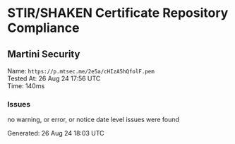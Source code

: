 # STIR/SHAKEN Certificate Repository Compliance

## Martini Security

Name: `https://p.mtsec.me/2e5a/cHIzA5hQfolF.pem`\
Tested At: 26 Aug 24 17:56 UTC\
Time: 140ms

### Issues

no warning, or error, or notice date level issues were found

Generated: 26 Aug 24 18:03 UTC